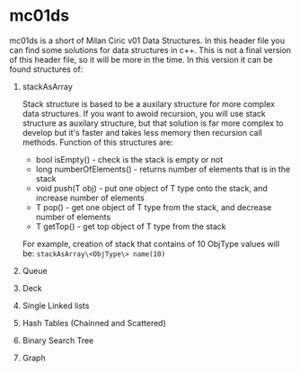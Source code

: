 # mc01ds

mc01ds is a short of Milan Ciric v01 Data Structures. In this header file you can find some solutions for data structures in c++. 
This is not a final version of this header file, so it will be more in the time. In this version it can be found structures of:

1. stackAsArray

    Stack structure is based to be a auxilary structure for more complex data structures. If you want to awoid recursion, you will
    use stack structure as auxilary structure, but that solution is far more complex to develop but it's faster and takes less memory
    then recursion call methods. Function of this structures are:

    - bool isEmpty()            - check is the stack is empty or not
    - long numberOfElements()   - returns number of elements that is in the stack
    - void push(T obj)          - put one object of T type onto the stack, and increase number of elements
    - T pop()                   - get one object of T type from the stack, and decrease number of elements
    - T getTop()                - get top object of T type from the stack

    For example, creation of stack that contains of 10 ObjType values will be:   ```stackAsArray\<ObjType\> name(10)```
    
2. Queue
3. Deck
4. Single Linked lists
5. Hash Tables (Chainned and Scattered)
6. Binary Search Tree
7. Graph


